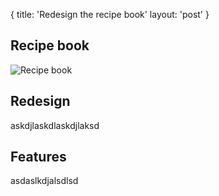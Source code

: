 {
  title: 'Redesign the recipe book'
  layout: 'post'
}


## Recipe book

![Recipe book](/assets/images/hero.jpg)

<!--more-->

## Redesign

askdjlaskdlaskdjlaksd

## Features

asdaslkdjalsdlsd
